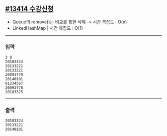 [#13414 수강신청](https://www.acmicpc.net/problem/13414)
---

- Queue의 remove()는 비교를 통한 삭제 -> 시간 복잡도 : O(n)
- LinkedHashMap | 시간 복잡도 : O(1)

---

### 입력
```
3 8
20103324
20133221
20133221
20093778
20140101
01234567
20093778
20103325
```

---
### 출력
```
20103324
20133221
20140101
```